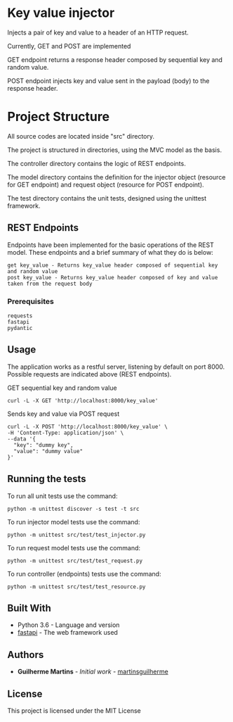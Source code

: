 # Key value injector

Injects a pair of key and value to a header of an HTTP request. 

Currently, GET and POST are implemented

GET endpoint returns a response header composed by sequential key and random value.

POST endpoint injects key and value sent in the payload (body) to the response header.

# Project Structure

All source codes are located inside "src" directory.

The project is structured in directories, using the MVC model as the basis. 

The controller directory contains the logic of REST endpoints.

The model directory contains the definition for the injector object (resource for GET endpoint) and request object (resource for POST endpoint).

The test directory contains the unit tests, designed using the unittest framework.


## REST Endpoints

Endpoints have been implemented for the basic operations of the REST model. These endpoints and a brief summary of what they do is below:

```
get key_value - Returns key_value header composed of sequential key and random value
post key_value - Returns key_value header composed of key and value taken from the request body
```


### Prerequisites

```
requests 
fastapi 
pydantic
```



## Usage

The application works as a restful server, listening by default on port 8000. Possible requests are indicated above (REST endpoints).

GET sequential key and random value

```
curl -L -X GET 'http://localhost:8000/key_value'
```
Sends key and value via POST request
```
curl -L -X POST 'http://localhost:8000/key_value' \
-H 'Content-Type: application/json' \
--data '{
  "key": "dummy key",
  "value": "dummy value"
}'
```


## Running the tests

To run all unit tests use the command:

```
python -m unittest discover -s test -t src
```

To run injector model tests use the command:

```
python -m unittest src/test/test_injector.py 
```

To run request model tests use the command:

```
python -m unittest src/test/test_request.py
```

To run controller (endpoints) tests use the command:

```
python -m unittest src/test/test_resource.py
```

## Built With

* Python 3.6 - Language and version
* [fastapi](https://fastapi.tiangolo.com/) - The web framework used

## Authors

* **Guilherme Martins** - *Initial work* - [martinsguilherme](https://github.com/martinsguilherme)

## License

This project is licensed under the MIT License
